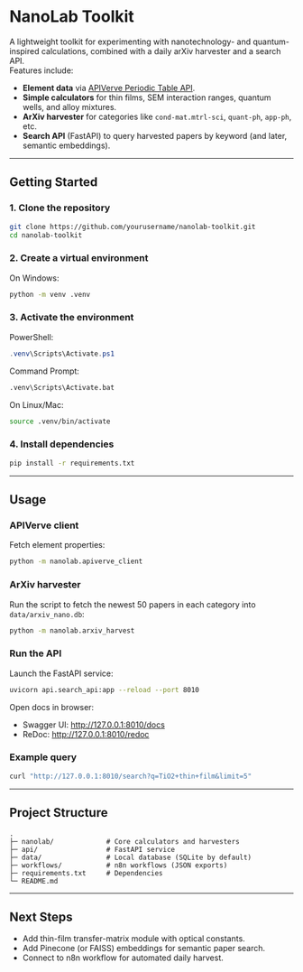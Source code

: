 # NanoLab Toolkit

A lightweight toolkit for experimenting with nanotechnology- and quantum-inspired calculations, combined with a daily arXiv harvester and a search API.  
Features include:
- **Element data** via [APIVerve Periodic Table API](https://apiverve.com).
- **Simple calculators** for thin films, SEM interaction ranges, quantum wells, and alloy mixtures.
- **ArXiv harvester** for categories like `cond-mat.mtrl-sci`, `quant-ph`, `app-ph`, etc.
- **Search API** (FastAPI) to query harvested papers by keyword (and later, semantic embeddings).

---

## Getting Started

### 1. Clone the repository
```bash
git clone https://github.com/yourusername/nanolab-toolkit.git
cd nanolab-toolkit
```

### 2. Create a virtual environment
On Windows:
```bash
python -m venv .venv
```

### 3. Activate the environment
PowerShell:
```powershell
.venv\Scripts\Activate.ps1
```

Command Prompt:
```bat
.venv\Scripts\Activate.bat
```

On Linux/Mac:
```bash
source .venv/bin/activate
```

### 4. Install dependencies
```bash
pip install -r requirements.txt
```

---

## Usage

### APIVerve client
Fetch element properties:
```bash
python -m nanolab.apiverve_client
```

### ArXiv harvester
Run the script to fetch the newest 50 papers in each category into `data/arxiv_nano.db`:
```bash
python -m nanolab.arxiv_harvest
```

### Run the API
Launch the FastAPI service:
```bash
uvicorn api.search_api:app --reload --port 8010
```

Open docs in browser:
- Swagger UI: http://127.0.0.1:8010/docs  
- ReDoc: http://127.0.0.1:8010/redoc

### Example query
```bash
curl "http://127.0.0.1:8010/search?q=TiO2+thin+film&limit=5"
```

---

## Project Structure
```
.
├─ nanolab/             # Core calculators and harvesters
├─ api/                 # FastAPI service
├─ data/                # Local database (SQLite by default)
├─ workflows/           # n8n workflows (JSON exports)
├─ requirements.txt     # Dependencies
└─ README.md
```

---

## Next Steps
- Add thin-film transfer-matrix module with optical constants.
- Add Pinecone (or FAISS) embeddings for semantic paper search.
- Connect to n8n workflow for automated daily harvest.
